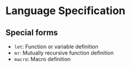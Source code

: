 # Language Specification

## Special forms

- `let`: Function or variable definition
- `mr`: Mutually recursive function definition
- `macro`: Macro definition
